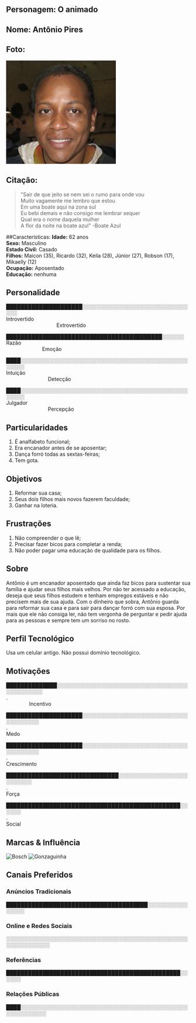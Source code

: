 
## Personagem: O animado

## Nome: Antônio Pires

## Foto: 


<img src="Persona6.png" width="300px" alt="Antônio Pires"/>


## Citação:

> "Sair de que jeito se nem sei o rumo para onde vou  
Muito vagamente me lembro que estou  
Em uma boate aqui na zona sul  
Eu bebi demais e não consigo me lembrar sequer  
Qual era o nome daquela mulher  
A flor da noite na boate azul" -Boate Azul

##Características:
**Idade:** 62 anos<br> 
**Sexo:** Masculino<br> 
**Estado Civil:** Casado<br> 
**Filhos:** Maicon (35), Ricardo (32), Keila (28), Júnior (27), Robson (17), Mikaelly (12)<br> 
**Ocupação:** Aposentado<br> 
**Educação:** nenhuma

## Personalidade

█████████████████████░░░░░░░░░░░░░░░░░░░░░░░░░░░░░░░░<br> 
Introvertido                                                                                                                                               Extrovertido

███████████████████████████████████████████░░░░░░<br> 
Razão                                                                                                                                               Emoção

████░░░░░░░░░░░░░░░░░░░░░░░░░░░░░░░░░░░░░░░░░░░░░░░░░░░<br> 
Intuição                                                                                                                                               Detecção

████░░░░░░░░░░░░░░░░░░░░░░░░░░░░░░░░░░░░░░░░░░░░░░░░░░░<br> 
Julgador                                                                                                                                               Percepção

## Particularidades
1. É analfabeto funcional;
2. Era encanador antes de se aposentar;
3. Dança forró todas as sextas-feiras;
4. Tem gota.

## Objetivos
1. Reformar sua casa;
2. Seus dois filhos mais novos fazerem faculdade;
3. Ganhar na loteria.

## Frustrações
1. Não compreender o que lê;
2. Precisar fazer bicos para completar a renda;
3. Não poder pagar uma educação de qualidade para os filhos.

## Sobre
Antônio é um encanador aposentado que ainda faz bicos para sustentar sua família e ajudar seus filhos mais velhos. Por não ter acessado a educação, deseja que seus filhos estudem e tenham empregos estáveis e não precisem mais de sua ajuda. Com o dinheiro que sobra, Antônio guarda para reformar sua casa e para sair para dançar forró com sua esposa. Por mais que ele não consiga ler, não tem vergonha de perguntar e pedir ajuda para as pessoas e sempre tem um sorriso no rosto.

## Perfil Tecnológico
Usa um celular antigo. Não possui domínio tecnológico.

## Motivações

██████████████░░░░░░░░░░░░░░░░░░░░░░░░░░░░░░░░░░░░░░░░░░░░░░<br> 
.                                                                                                                                              Incentivo

█████████████████████░░░░░░░░░░░░░░░░░░░░░░░░░░░░░░░░░░░░░░<br> 
.                                                                                                                                   
Medo

█████████████████████░░░░░░░░░░░░░░░░░░░░░░░░░░░░░░░░░░░░░░<br> 
.                                                                                                                                   
Crescimento

███████████████████████████████░░░░░░░░░░░░░░░░░░░░░░░░░░<br> 
.                                                                                                                                   
Força

████████████████████████████████████████████████░░░░░░<br> 
.                                                                                                                                   
Social


## Marcas & Influência
<img src="https://logosmarcas.net/wp-content/uploads/2020/08/Bosch-Logo.png" width= "100px" alt="Bosch">

<img src="https://upload.wikimedia.org/wikipedia/commons/8/8e/Cantor_Gonzaguinha_em_1988.jpg" width= "100px" alt="Gonzaguinha">


## Canais Preferidos

### Anúncios Tradicionais
███████████████████████████████████████░░░░░░░░░░░░░░░░<br>

### Online e Redes Sociais
░░░░░░░░░░░░░░░░░░░░░░░░░░░░░░░░░░░░░░░░░░░░░░░░░░░░░░░░░░░░░░<br>
### Referências
████████████████████████████████████████████████░░░░░░<br>
### Relações Públicas
████░░░░░░░░░░░░░░░░░░░░░░░░░░░░░░░░░░░░░░░░░░░░░░░░░░░░░░░░░<br>